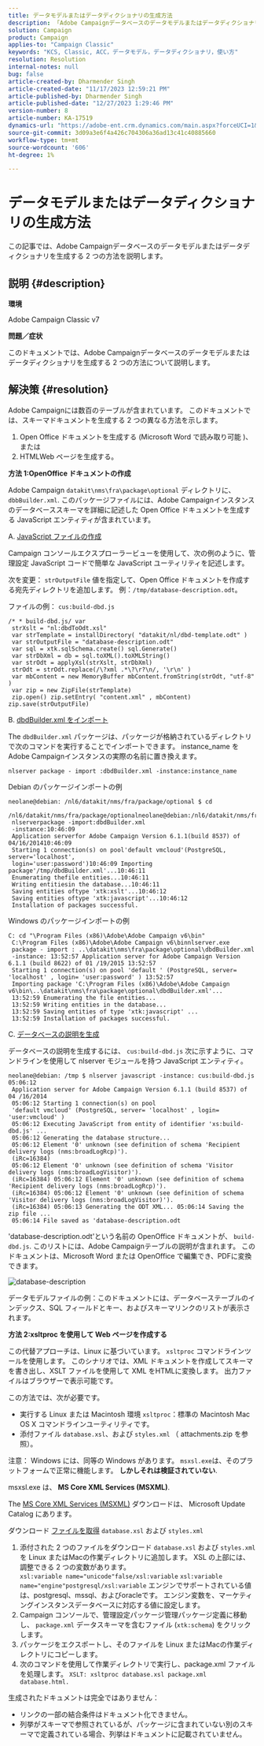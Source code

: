 ```yaml
---
title: データモデルまたはデータディクショナリの生成方法
description: 「Adobe Campaignデータベースのデータモデルまたはデータディクショナリを生成する方法を説明します。」
solution: Campaign
product: Campaign
applies-to: "Campaign Classic"
keywords: "KCS, Classic, ACC，データモデル，データディクショナリ，使い方"
resolution: Resolution
internal-notes: null
bug: false
article-created-by: Dharmender Singh
article-created-date: "11/17/2023 12:59:21 PM"
article-published-by: Dharmender Singh
article-published-date: "12/27/2023 1:29:46 PM"
version-number: 8
article-number: KA-17519
dynamics-url: "https://adobe-ent.crm.dynamics.com/main.aspx?forceUCI=1&pagetype=entityrecord&etn=knowledgearticle&id=9e036b1c-4985-ee11-8179-6045bd0063aa"
source-git-commit: 3d09a3e6f4a426c704306a36ad13c41c40885660
workflow-type: tm+mt
source-wordcount: '606'
ht-degree: 1%

---
```


# データモデルまたはデータディクショナリの生成方法


この記事では、Adobe Campaignデータベースのデータモデルまたはデータディクショナリを生成する 2 つの方法を説明します。

## 説明 {#description}


<b>環境</b>

Adobe Campaign Classic v7

<b>問題／症状</b>

このドキュメントでは、Adobe Campaignデータベースのデータモデルまたはデータディクショナリを生成する 2 つの方法について説明します。


## 解決策 {#resolution}


Adobe Campaignには数百のテーブルが含まれています。 このドキュメントでは、スキーマドキュメントを生成する 2 つの異なる方法を示します。

1. Open Office ドキュメントを生成する (Microsoft Word で読み取り可能 )、または
2. HTMLWeb ページを生成する。


<b>方法 1:OpenOffice ドキュメントの作成</b>

Adobe Campaign `datakit\nms\fra\package\optional` ディレクトリに、 `dbbBuilder.xml`. このパッケージファイルには、Adobe Campaignインスタンスのデータベーススキーマを詳細に記述した Open Office ドキュメントを生成する JavaScript エンティティが含まれています。

A. <u>JavaScript ファイルの作成</u>

Campaign コンソールエクスプローラービューを使用して、次の例のように、管理設定 JavaScript コードで簡単な JavaScript ユーティリティを記述します。

次を変更： `strOutputFile` 値を指定して、Open Office ドキュメントを作成する宛先ディレクトリを追加します。 例：`/tmp/database-description.odt`。

ファイルの例： `cus:build-dbd.js`


```
/* * build-dbd.js/ var
 strXslt = "nl:dbdToOdt.xsl"
 var strTemplate = installDirectory( "datakit/nl/dbd-template.odt" )
 var strOutputFile = "database-description.odt"
 var sql = xtk.sqlSchema.create() sql.Generate()
 var strDbXml = db = sql.toXML().toXMLString()
 var strOdt = applyXsl(strXslt, strDbXml)
 strOdt = strOdt.replace(/\?xml .*\?\r?\n/, '\r\n' )
 var mbContent = new MemoryBuffer mbContent.fromString(strOdt, "utf-8" )
 var zip = new ZipFile(strTemplate)
 zip.open() zip.setEntry( "content.xml" , mbContent) zip.save(strOutputFile)
```


B. <u>dbdBuilder.xml をインポート</u>

The `dbdBuilder.xml` パッケージは、パッケージが格納されているディレクトリで次のコマンドを実行することでインポートできます。 instance_name をAdobe Campaignインスタンスの実際の名前に置き換えます。

`nlserver package - import :dbdBuilder.xml -instance:instance_name`

Debian のパッケージインポートの例


```
neolane@debian: /nl6/datakit/nms/fra/package/optional $ cd
 /nl6/datakit/nms/fra/package/optionalneolane@debian:/nl6/datakit/nms/fra/package/optional$
 nlserverpackage -import:dbdBuilder.xml
 -instance:10:46:09
 Application serverfor Adobe Campaign Version 6.1.1(build 8537) of 04/16/201410:46:09
 Starting 1 connection(s) on pool'default vmcloud'(PostgreSQL, server='localhost',
 login='user:password')10:46:09 Importing package'/tmp/dbdBuilder.xml'...10:46:11
 Enumerating thefile entities...10:46:11
 Writing entitiesin the database...10:46:11
 Saving entities oftype 'xtk:xslt'...10:46:12
 Saving entities oftype 'xtk:javascript'...10:46:12
 Installation of packages successful.
```


Windows のパッケージインポートの例


```
C: cd "\Program Files (x86)\Adobe\Adobe Campaign v6\bin"
 C:\Program Files (x86)\Adobe\Adobe Campaign v6\binnlserver.exe
 package - import : ..\datakit\nms\fra\package\optional\dbdBuilder.xml
 -instance: 13:52:57 Application server for Adobe Campaign Version 6.1.1 (build 8622) of 01 /19/2015 13:52:57
 Starting 1 connection(s) on pool 'default ' (PostgreSQL, server= 'localhost' , login= 'user:password' ) 13:52:57
 Importing package 'C:\Program Files (x86)\Adobe\Adobe Campaign v6\bin\..\datakit\nms\fra\package\optional\dbdBuilder.xml'...
 13:52:59 Enumerating the file entities...
 13:52:59 Writing entities in the database...
 13:52:59 Saving entities of type 'xtk:javascript' ...
 13:52:59 Installation of packages successful.
```


C. <u>データベースの説明を生成</u>

データベースの説明を生成するには、 `cus:build-dbd.js` 次に示すように、コマンドラインを使用して nlserver モジュールを持つ JavaScript エンティティ。


```
neolane@debian: /tmp $ nlserver javascript -instance: cus:build-dbd.js 05:06:12
 Application server for Adobe Campaign Version 6.1.1 (build 8537) of 04 /16/2014
 05:06:12 Starting 1 connection(s) on pool
 'default vmcloud' (PostgreSQL, server= 'localhost' , login= 'user:vmcloud' )
 05:06:12 Executing JavaScript from entity of identifier 'xs:build-dbd.js' ...
 05:06:12 Generating the database structure...
 05:06:12 Element '0' unknown (see definition of schema 'Recipient delivery logs (nms:broadLogRcp)').
 (iRc=16384)
 05:06:12 Element '0' unknown (see definition of schema 'Visitor delivery logs (nms:broadLogVisitor)').
 (iRc=16384) 05:06:12 Element '0' unknown (see definition of schema 'Recipient delivery logs (nms:broadLogRcp)').
 (iRc=16384) 05:06:12 Element '0' unknown (see definition of schema 'Visitor delivery logs (nms:broadLogVisitor)').
 (iRc=16384) 05:06:13 Generating the ODT XML... 05:06:14 Saving the zip file ...
 05:06:14 File saved as 'database-description.odt
```


&#39;database-description.odt&#39;という名前の OpenOffice ドキュメントが、 `build-dbd.js`. このリストには、Adobe Campaignテーブルの説明が含まれます。 このドキュメントは、Microsoft Word または OpenOffice で編集でき、PDFに変換できます。

![database-description](https://helpx.adobe.com/content/dam/help/en/campaign/kb/generate-data-model/jcr%3acontent/main-pars/image/database-description.gif "database-description")

データモデルファイルの例：このドキュメントには、データベーステーブルのインデックス、SQL フィールドとキー、およびスキーマリンクのリストが表示されます。

<b>方法 2:xsltproc を使用して Web ページを作成する</b>

この代替アプローチは、Linux に基づいています。 `xsltproc` コマンドラインツールを使用します。 このシナリオでは、XML ドキュメントを作成してスキーマを書き出し、XSLT ファイルを使用して XML をHTMLに変換します。 出力ファイルはブラウザーで表示可能です。

この方法では、次が必要です。

- 実行する Linux または Macintosh 環境 `xsltproc`：標準の Macintosh Mac OS X コマンドラインユーティリティです。
- 添付ファイル `database.xsl`、および `styles.xml` （ attachments.zip を参照）。


注意： Windows には、同等の Windows があります。 `msxsl.exe`は、そのプラットフォームで正常に機能します。 <b>しかしそれは検証されていない</b>.

msxsl.exe は、 <b>MS Core XML Services (MSXML)</b>.

The [MS Core XML Services (MSXML)](https://www.catalog.update.microsoft.com/Search.aspx?q=Microsoft%20Core%20XML%20Services%20%28MSXML%29%204.0) ダウンロードは、 Microsoft Update Catalog にあります。

ダウンロード
[ファイルを取得](https://helpx.adobe.com/content/dam/help/en/campaign/kb/generate-data-model/jcr:content/main-pars/download_123504941/attachments.zip "attachments.zip")
`database.xsl` および `styles.xml`

1. 添付された 2 つのファイルをダウンロード `database.xsl` および `styles.xml` を Linux またはMacの作業ディレクトリに追加します。 XSL の上部には、調整できる 2 つの変数があります。<br>    `xsl:variable name="unicode"false/xsl:variable`
   `xsl:variable name="engine"postgresql/xsl:variable`
エンジンでサポートされている値は、postgresql、mssql、およびoracleです。 エンジン変数を、マーケティングインスタンスデータベースに対応する値に設定します。
2. Campaign コンソールで、管理設定パッケージ管理パッケージ定義に移動し、 `package.xml` データスキーマを含むファイル (`xtk:schema`) をクリックします。
3. パッケージをエクスポートし、そのファイルを Linux またはMacの作業ディレクトリにコピーします。
4. 次のコマンドを使用して作業ディレクトリで実行し、package.xml ファイルを処理します。 `XSLT: xsltproc database.xsl package.xml database.html.`


生成されたドキュメントは完全ではありません：

- リンクの一部の結合条件はドキュメント化できません。
- 列挙がスキーマで参照されているが、パッケージに含まれていない別のスキーマで定義されている場合、列挙はドキュメントに記載されていません。

